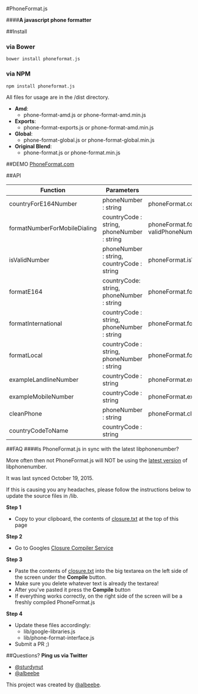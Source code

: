 #PhoneFormat.js

####**A javascript phone formatter**

##Install

### via Bower
`bower install phoneformat.js`

### via NPM
`npm install phoneformat.js`

All files for usage are in the /dist directory.

- **Amd**:
  - phone-format-amd.js or phone-format-amd.min.js
- **Exports**:
  - phone-format-exports.js or phone-format-amd.min.js
- **Global**:
  - phone-format-global.js or phone-format-global.min.js
- **Original Blend**:
  - phone-format.js or phone-format.min.js

##DEMO
[PhoneFormat.com](http://www.phoneformat.com)

##API

| Function                     	| Parameters                                 	| Example                                                                  	|   	|   	|
|------------------------------	|--------------------------------------------	|--------------------------------------------------------------------------	|---	|---	|
| countryForE164Number         	| phoneNumber : string                       	| phoneFormat.countryForE164Number(validInternationalPhoneNumber);         	|   	|   	|
| formatNumberForMobileDialing 	| countryCode : string, phoneNumber : string 	| phoneFormat.formatNumberForMobileDialing(countryCode, validPhoneNumber); 	|   	|   	|
| isValidNumber                	| phoneNumber : string, countryCode : string 	| phoneFormat.isValidNumber(validPhoneNumber, countryCode);                	|   	|   	|
| formatE164                   	| countryCode: string, phoneNumber : string  	| phoneFormat.formatE164(countryCode, validPhoneNumber);                   	|   	|   	|
| formatInternational          	| countryCode : string, phoneNumber : string 	| phoneFormat.formatInternational(countryCode, validPhoneNumber);          	|   	|   	|
| formatLocal                  	| countryCode : string, phoneNumber : string 	| phoneFormat.formatLocal(countryCode, validPhoneNumber);                  	|   	|   	|
| exampleLandlineNumber        	| countryCode : string                       	| phoneFormat.exampleLandlineNumber(countryCode);                          	|   	|   	|
| exampleMobileNumber          	| countryCode : string                       	| phoneFormat.exampleMobileNumber(countryCode);                            	|   	|   	|
| cleanPhone                   	| phoneNumber : string                       	| phoneFormat.cleanPhone(validPhoneNumber);                                	|   	|   	|
| countryCodeToName            	| countryCode : string                       	|                                                                          	|   	|   	|


##FAQ
####Is PhoneFormat.js in sync with the latest libphonenumber?

More often then not PhoneFormat.js will NOT be using the [latest version](https://code.google.com/p/libphonenumber/source/browse/#svn%2Ftrunk%2Fjavascript%2Fi18n%2Fphonenumbers) of libphonenumber.

It was last synced October 19, 2015.

If this is causing you any headaches, please follow the instructions below to update the source files in /lib.

**Step 1**

- Copy to your clipboard, the contents of [closure.txt](https://github.com/albeebe/phoneformat.js/blob/master/closure.txt) at the top of this page

**Step 2**

- Go to Googles [Closure Compiler Service](http://closure-compiler.appspot.com/home)

**Step 3**

- Paste the contents of [closure.txt](https://github.com/albeebe/phoneformat.js/blob/master/closure.txt) into the big textarea on the left side of the screen under the **Compile** button.
- Make sure you delete whatever text is already the textarea!
- After you've pasted it press the **Compile** button
- If everything works correctly, on the right side of the screen will be a freshly compiled PhoneFormat.js

**Step 4**

- Update these files accordingly:
	- lib/google-libraries.js
	- lib/phone-format-interface.js
- Submit a PR ;)

##Questions?
**Ping us via Twitter**

- [@sturdynut](http://twitter.com/sturdynut)
- [@albeebe](http://twitter.com/albeebe)


This project was created by [@albeebe](http://twitter.com/albeebe).
